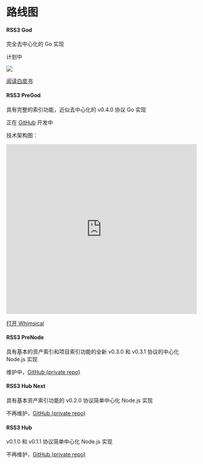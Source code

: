 # 路线图

<el-timeline style="margin-top: 30px;">
    <el-timeline-item timestamp="预计 2022 年 3 月 -" placement="top" :hollow="true" type="primary">
        <el-card>
            <h4>RSS3 God</h4>
            <p>完全去中心化的 Go 实现</p>
            <p>计划中</p>
            <img src="@source/images/architecture.png">
            <p><a target="_blank" href="/RSS3-Whitepaper.pdf">阅读白皮书</a></p>
        </el-card>
    </el-timeline-item>
    <el-timeline-item timestamp="2022 年 1 月 - 预计 2022 年3 月" placement="top" :hollow="true" type="primary">
        <el-card>
            <h4>RSS3 PreGod</h4>
            <p>具有完整的索引功能，近似去中心化的 v0.4.0 协议 Go 实现</p>
            <p>正在 <a target="_blank" href="https://github.com/NaturalSelectionLabs/RSS3-PreGod">GitHub</a> 开发中</p>
            <p>技术架构图：</p>
            <iframe style="border:none;" width="100%" height="450" src="https://whimsical.com/embed/PHXfjqFjYrecd6EsnvgcXx"></iframe>
            <p><a target="_blank" href="https://whimsical.com/pregod-PHXfjqFjYrecd6EsnvgcXx">打开 Whimsical</a></p>
        </el-card>
    </el-timeline-item>
    <el-timeline-item timestamp="2021 年 7 月 - 2021 年 11 月" placement="top" :hollow="true" type="primary">
        <el-card>
            <h4>RSS3 PreNode</h4>
            <p>具有基本的资产索引和项目索引功能的全新 v0.3.0 和 v0.3.1 协议的中心化 Node.js 实现</p>
            <p>维护中，<a target="_blank" href="https://github.com/NaturalSelectionLabs/RSS3-Pre-Node">GitHub (private repo)</a></p>
        </el-card>
    </el-timeline-item>
    <el-timeline-item timestamp="2021 年 7 月 - 2021 年 11 月" placement="top" :hollow="true" type="primary">
        <el-card>
            <h4>RSS3 Hub Next</h4>
            <p>具有基本资产索引功能的 v0.2.0 协议简单中心化 Node.js 实现</p>
            <p>不再维护，<a target="_blank" href="https://github.com/NaturalSelectionLabs/RSS3-Hub-Next">GitHub (private repo)</a></p>
        </el-card>
    </el-timeline-item>
    <el-timeline-item timestamp="2021 年 5 月 - 2021 年 7 月" placement="top" :hollow="true" type="primary">
        <el-card>
            <h4>RSS3 Hub</h4>
            <p>v0.1.0 和 v0.1.1 协议简单中心化 Node.js 实现</p>
            <p>不再维护，<a target="_blank" href="https://github.com/NaturalSelectionLabs/RSS3-Hub">GitHub (private repo)</a></p>
        </el-card>
    </el-timeline-item>
</el-timeline>
